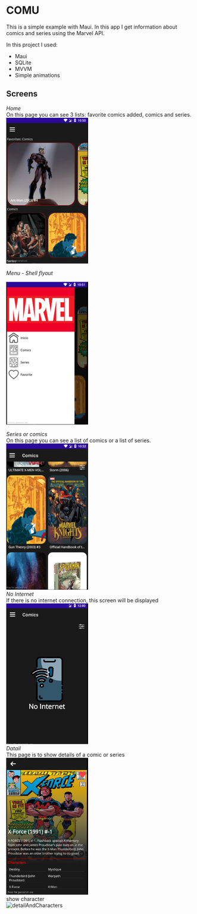 <h1> COMU </h1>
This is a simple example with Maui. In this app I get information about comics and series using the Marvel API.<br />

In this project I used: <br />
* Maui <br />
* SQLite <br />
* MVVM <br />
* Simple animations

## <h2> Screens </H2> ##

<i> Home </i> <br/>
On this page you can see 3 lists: favorite comics added, comics and series. <br/>
<img src="imgs/home.PNG" width="220" /> <br/>

<i> Menu - Shell flyout </i> <br/>

<img src="imgs/Menu.PNG" width="220" /> <br/>

<i> Series or comics </i> <br/>
On this page you can see a list of comics or a list of series.<br/>
<img src="imgs/series.PNG" width="220" /> <br/>
<i> No Internet </i> <br/>
If there is no internet connection, this screen will be displayed<br/>
<img src="imgs/noInternet.png" width="220" /> <br/>
<i> Datail </i> <br/>
This page is to show details of a comic or series<br/>
<img src="imgs/detail.PNG" width="220" /> <br/>
show character<br/>
![detailAndCharacters](https://github.com/Freitas-gui/Calisthenics-Movements/assets/66394849/17199a4d-4729-4659-b505-951f2c6d1ec1)

<br/>
<br/>

